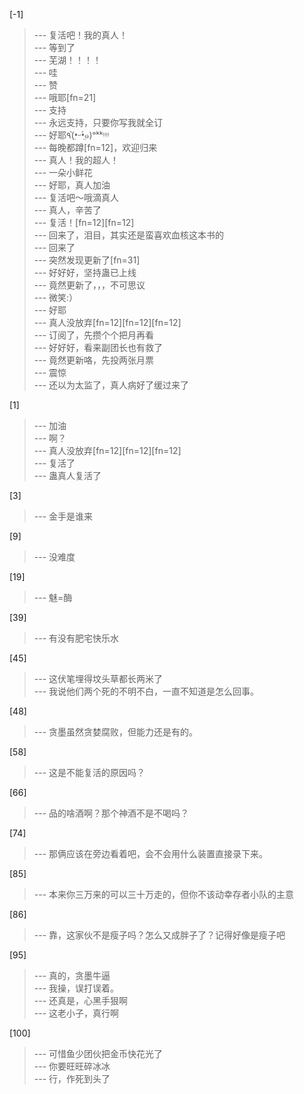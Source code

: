 
[-1] 
>--- 复活吧！我的真人！<br>
>--- 等到了<br>
>--- 芜湖！！！！<br>
>--- 哇<br>
>--- 赞<br>
>--- 哦耶[fn=21]<br>
>--- 支持<br>
>--- 永远支持，只要你写我就全订<br>
>--- 好耶٩(•̤̀ᵕ•̤́๑)ᵒᵏᵏᵎᵎᵎᵎ<br>
>--- 每晚都蹲[fn=12]，欢迎归来<br>
>--- 真人！我的超人！<br>
>--- 一朵小鲜花<br>
>--- 好耶，真人加油<br>
>--- 复活吧～哦滴真人<br>
>--- 真人，辛苦了<br>
>--- 复活！[fn=12][fn=12]<br>
>--- 回来了，泪目，其实还是蛮喜欢血核这本书的<br>
>--- 回来了<br>
>--- 突然发现更新了[fn=31]<br>
>--- 好好好，坚持蛊已上线<br>
>--- 竟然更新了，，，不可思议<br>
>--- 微笑:）<br>
>--- 好耶<br>
>--- 真人没放弃[fn=12][fn=12][fn=12]<br>
>--- 订阅了，先攒个个把月再看<br>
>--- 好好好，看来副团长也有救了<br>
>--- 竟然更新咯，先投两张月票<br>
>--- 震惊<br>
>--- 还以为太监了，真人病好了缓过来了<br>

[1] 
>--- 加油<br>
>--- 啊？<br>
>--- 真人没放弃[fn=12][fn=12][fn=12]<br>
>--- 复活了<br>
>--- 蛊真人复活了<br>

[3] 
>--- 金手是谁来<br>

[9] 
>--- 没难度<br>

[19] 
>--- 魅=酶<br>

[39] 
>--- 有没有肥宅快乐水<br>

[45] 
>--- 这伏笔埋得坟头草都长两米了<br>
>--- 我说他们两个死的不明不白，一直不知道是怎么回事。<br>

[48] 
>--- 贪墨虽然贪婪腐败，但能力还是有的。<br>

[58] 
>--- 这是不能复活的原因吗？<br>

[66] 
>--- 品的啥酒啊？那个神酒不是不喝吗？<br>

[74] 
>--- 那俩应该在旁边看着吧，会不会用什么装置直接录下来。<br>

[85] 
>--- 本来你三万来的可以三十万走的，但你不该动幸存者小队的主意<br>

[86] 
>--- 靠，这家伙不是瘦子吗？怎么又成胖子了？记得好像是瘦子吧<br>

[95] 
>--- 真的，贪墨牛逼<br>
>--- 我操，误打误着。<br>
>--- 还真是，心黑手狠啊<br>
>--- 这老小子，真行啊<br>

[100] 
>--- 可惜鱼少团伙把金币快花光了<br>
>--- 你要旺旺碎冰冰<br>
>--- 行，作死到头了<br>
